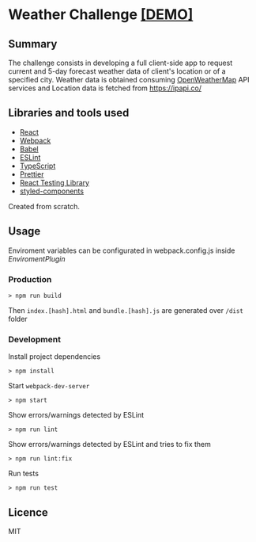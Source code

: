 # Weather Challenge [[DEMO]](https://weather-challenge-rouge.vercel.app/)

## Summary
The challenge consists in developing a full client-side app to request current and 5-day forecast weather data of client's location or of a specified city.
Weather data is obtained consuming [OpenWeatherMap](https://openweathermap.org/) API services and Location data is fetched from https://ipapi.co/

## Libraries and tools used
- [React](https://es.reactjs.org/)
- [Webpack](https://webpack.js.org/)
- [Babel](https://babeljs.io/)
- [ESLint](https://eslint.org/)
- [TypeScript](https://www.typescriptlang.org/)
- [Prettier](https://prettier.io/)
- [React Testing Library](https://testing-library.com/docs/react-testing-library)
- [styled-components](https://styled-components.com/)

Created from scratch.

## Usage
Enviroment variables can be configurated in webpack.config.js inside *EnviromentPlugin*

### Production
```
> npm run build
```
Then `index.[hash].html` and `bundle.[hash].js` are generated over `/dist` folder

### Development
Install project dependencies
```
> npm install
```

Start `webpack-dev-server`
```
> npm start
```

Show errors/warnings detected by ESLint
```
> npm run lint
```

Show errors/warnings detected by ESLint and tries to fix them
```
> npm run lint:fix
```

Run tests
```
> npm run test
```

## Licence
MIT
